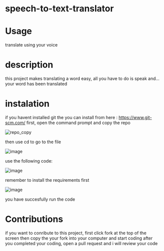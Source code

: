 # speech-to-text-translator
# Usage
translate using your voice

# description
this project makes translating a word easy, all you have to do is speak and... your word has been translated

# instalation
if you havent installed git the you can install from here : https://www.git-scm.com/
first, open the command prompt and copy the repo



![repo_copy](https://user-images.githubusercontent.com/92285372/137573122-886090af-f1dc-47b5-9e09-12731b26e490.png)

then use cd to go to the file

![image](https://user-images.githubusercontent.com/92285372/137573197-c77cd8d0-b679-4b97-85b8-77a26bd5e645.png)

use the following code:

![image](https://user-images.githubusercontent.com/92285372/137573234-5cb40cc5-9e79-4cfd-9f8b-f39a1f688187.png)

remember to install the requirements first

![image](https://user-images.githubusercontent.com/92285372/137573407-39552a8b-393c-43bb-94d9-6db31342c742.png)


you have succesfully run the code

# Contributions
if you want to conribute to this project, first click fork at the top of the screen
then copy the your fork into your computer and start coding
after you completed your coding, open a pull request and i will review your code

